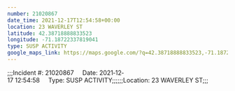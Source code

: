 ```yaml
---
number: 21020867
date_time: 2021-12-17T12:54:58+00:00
location: 23 WAVERLEY ST
latitude: 42.38718888833523
longitude: -71.18722337819041
type: SUSP ACTIVITY
google_maps_link: https://maps.google.com/?q=42.38718888833523,-71.18722337819041
---
```


;;;Incident #: 21020867     Date: 2021‐12‐17 12:54:58     Type: SUSP ACTIVITY;;;;;;Location: 23 WAVERLEY ST;;;
